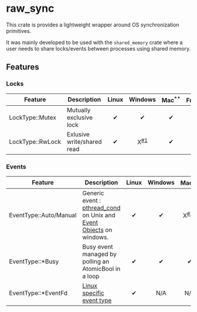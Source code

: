 # raw_sync
This crate is provides a lightweight wrapper around OS synchronization primitives.

It was mainly developed to be used with the `shared_memory` crate where a user needs to share locks/events between processes using shared memory.


## Features
### Locks
| Feature| Description | Linux | Windows|  Mac<sup>**</sup>| FreeBSD<sup>**</sup> |
|--------|-------------|:-----:|:------:|:----:| :-----: |
|LockType::Mutex|Mutually exclusive lock|✔|✔</sup>|✔|✔|
|LockType::RwLock|Exlusive write/shared read|✔|X<sup>[#1](https://github.com/elast0ny/shared_memory-rs/issues/1)</sup>|✔|✔|


### Events

| Feature| Description | Linux | Windows|  Mac<sup>**</sup>| FreeBSD<sup>**</sup> |
|--------|-------------|:-----:|:------:|:----:| :-----: |
|EventType::Auto/Manual| Generic event : [pthread_cond](https://linux.die.net/man/3/pthread_cond_init) on Unix and [Event Objects](https://msdn.microsoft.com/en-us/library/windows/desktop/ms682655.aspx) on windows. |✔|✔|X<sup>[#14](https://github.com/elast0ny/shared_memory-rs/issues/14)</sup>|✔|
|EventType::*Busy|Busy event managed by polling an AtomicBool in a loop|✔|✔|✔|✔|
|EventType::*EventFd|[Linux specific event type](http://man7.org/linux/man-pages/man2/eventfd.2.html)|✔|N/A|N/A|N/A|